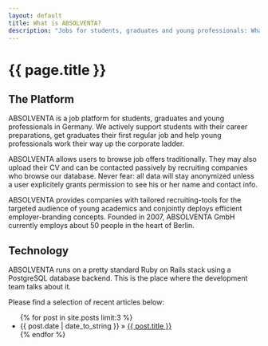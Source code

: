 ```yaml
---
layout: default
title: What is ABSOLVENTA?
description: "Jobs for students, graduates and young professionals: What is ABSOLVENTA?"
---
```


# {{ page.title }}

## The Platform

ABSOLVENTA is a job platform for students, graduates and young professionals in
Germany. We actively support students with their career preparations, get
graduates their first regular job and help young professionals work their way
up the corporate ladder.

ABSOLVENTA allows users to browse job offers traditionally. They may also
upload their CV and can be contacted passively by recruiting companies who
browse our database. Never fear: all data will stay anonymized unless a user
explicitely grants permission to see his or her name and contact info.

ABSOLVENTA provides companies with tailored recruiting-tools for the targeted
audience of young academics and conjointly deploys efficient employer-branding
concepts. Founded in 2007, ABSOLVENTA GmbH currently employs about 50 people in
the heart of Berlin.

## Technology

ABSOLVENTA runs on a pretty standard Ruby on Rails stack using a PostgreSQL
database backend. This is the place where the development team talks about it.

Please find a selection of recent articles below:

<div id="related">
  <ul class="posts">
    {% for post in site.posts limit:3 %}
    <li>
      <span>{{ post.date | date_to_string }} &raquo;</span> <a href="{{ post.url }}">{{ post.title }}</a>
    </li>
    {% endfor %}
  </ul>
</div>
